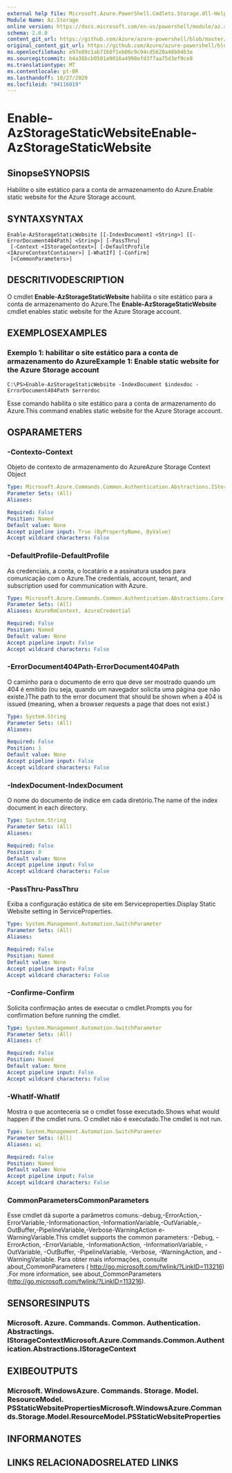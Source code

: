 ```yaml
---
external help file: Microsoft.Azure.PowerShell.Cmdlets.Storage.dll-Help.xml
Module Name: Az.Storage
online version: https://docs.microsoft.com/en-us/powershell/module/az.storage/enable-azstoragestaticwebsite
schema: 2.0.0
content_git_url: https://github.com/Azure/azure-powershell/blob/master/src/Storage/Storage.Management/help/Enable-AzStorageStaticWebsite.md
original_content_git_url: https://github.com/Azure/azure-powershell/blob/master/src/Storage/Storage.Management/help/Enable-AzStorageStaticWebsite.md
ms.openlocfilehash: e97e89c1ab7160f1eb06c9c94cd5620a48b0463e
ms.sourcegitcommit: b4a38bcb0501a9016a4998efd377aa75d3ef9ce8
ms.translationtype: MT
ms.contentlocale: pt-BR
ms.lasthandoff: 10/27/2020
ms.locfileid: "94116019"
---
```

# <span data-ttu-id="a5172-101">Enable-AzStorageStaticWebsite</span><span class="sxs-lookup"><span data-stu-id="a5172-101">Enable-AzStorageStaticWebsite</span></span>

## <span data-ttu-id="a5172-102">Sinopse</span><span class="sxs-lookup"><span data-stu-id="a5172-102">SYNOPSIS</span></span>
<span data-ttu-id="a5172-103">Habilite o site estático para a conta de armazenamento do Azure.</span><span class="sxs-lookup"><span data-stu-id="a5172-103">Enable static website for the Azure Storage account.</span></span>

## <span data-ttu-id="a5172-104">SYNTAX</span><span class="sxs-lookup"><span data-stu-id="a5172-104">SYNTAX</span></span>

```
Enable-AzStorageStaticWebsite [[-IndexDocument] <String>] [[-ErrorDocument404Path] <String>] [-PassThru]
 [-Context <IStorageContext>] [-DefaultProfile <IAzureContextContainer>] [-WhatIf] [-Confirm]
 [<CommonParameters>]
```

## <span data-ttu-id="a5172-105">DESCRITIVO</span><span class="sxs-lookup"><span data-stu-id="a5172-105">DESCRIPTION</span></span>
<span data-ttu-id="a5172-106">O cmdlet **Enable-AzStorageStaticWebsite** habilita o site estático para a conta de armazenamento do Azure.</span><span class="sxs-lookup"><span data-stu-id="a5172-106">The **Enable-AzStorageStaticWebsite** cmdlet enables static website for the Azure Storage account.</span></span>

## <span data-ttu-id="a5172-107">EXEMPLOS</span><span class="sxs-lookup"><span data-stu-id="a5172-107">EXAMPLES</span></span>

### <span data-ttu-id="a5172-108">Exemplo 1: habilitar o site estático para a conta de armazenamento do Azure</span><span class="sxs-lookup"><span data-stu-id="a5172-108">Example 1: Enable static website for the Azure Storage account</span></span>
```
C:\PS>Enable-AzStorageStaticWebsite -IndexDocument $indexdoc -ErrorDocument404Path $errordoc
```

<span data-ttu-id="a5172-109">Esse comando habilita o site estático para a conta de armazenamento do Azure.</span><span class="sxs-lookup"><span data-stu-id="a5172-109">This command enables static website for the Azure Storage account.</span></span>

## <span data-ttu-id="a5172-110">OS</span><span class="sxs-lookup"><span data-stu-id="a5172-110">PARAMETERS</span></span>

### <span data-ttu-id="a5172-111">-Contexto</span><span class="sxs-lookup"><span data-stu-id="a5172-111">-Context</span></span>
<span data-ttu-id="a5172-112">Objeto de contexto de armazenamento do Azure</span><span class="sxs-lookup"><span data-stu-id="a5172-112">Azure Storage Context Object</span></span>

```yaml
Type: Microsoft.Azure.Commands.Common.Authentication.Abstractions.IStorageContext
Parameter Sets: (All)
Aliases:

Required: False
Position: Named
Default value: None
Accept pipeline input: True (ByPropertyName, ByValue)
Accept wildcard characters: False
```

### <span data-ttu-id="a5172-113">-DefaultProfile</span><span class="sxs-lookup"><span data-stu-id="a5172-113">-DefaultProfile</span></span>
<span data-ttu-id="a5172-114">As credenciais, a conta, o locatário e a assinatura usados para comunicação com o Azure.</span><span class="sxs-lookup"><span data-stu-id="a5172-114">The credentials, account, tenant, and subscription used for communication with Azure.</span></span>

```yaml
Type: Microsoft.Azure.Commands.Common.Authentication.Abstractions.Core.IAzureContextContainer
Parameter Sets: (All)
Aliases: AzureRmContext, AzureCredential

Required: False
Position: Named
Default value: None
Accept pipeline input: False
Accept wildcard characters: False
```

### <span data-ttu-id="a5172-115">-ErrorDocument404Path</span><span class="sxs-lookup"><span data-stu-id="a5172-115">-ErrorDocument404Path</span></span>
<span data-ttu-id="a5172-116">O caminho para o documento de erro que deve ser mostrado quando um 404 é emitido (ou seja, quando um navegador solicita uma página que não existe.)</span><span class="sxs-lookup"><span data-stu-id="a5172-116">The path to the error document that should be shown when a 404 is issued (meaning, when a browser requests a page that does not exist.)</span></span>

```yaml
Type: System.String
Parameter Sets: (All)
Aliases:

Required: False
Position: 1
Default value: None
Accept pipeline input: False
Accept wildcard characters: False
```

### <span data-ttu-id="a5172-117">-IndexDocument</span><span class="sxs-lookup"><span data-stu-id="a5172-117">-IndexDocument</span></span>
<span data-ttu-id="a5172-118">O nome do documento de índice em cada diretório.</span><span class="sxs-lookup"><span data-stu-id="a5172-118">The name of the index document in each directory.</span></span>

```yaml
Type: System.String
Parameter Sets: (All)
Aliases:

Required: False
Position: 0
Default value: None
Accept pipeline input: False
Accept wildcard characters: False
```

### <span data-ttu-id="a5172-119">-PassThru</span><span class="sxs-lookup"><span data-stu-id="a5172-119">-PassThru</span></span>
<span data-ttu-id="a5172-120">Exiba a configuração estática de site em Serviceproperties.</span><span class="sxs-lookup"><span data-stu-id="a5172-120">Display Static Website setting in ServiceProperties.</span></span>

```yaml
Type: System.Management.Automation.SwitchParameter
Parameter Sets: (All)
Aliases:

Required: False
Position: Named
Default value: None
Accept pipeline input: False
Accept wildcard characters: False
```

### <span data-ttu-id="a5172-121">-Confirme</span><span class="sxs-lookup"><span data-stu-id="a5172-121">-Confirm</span></span>
<span data-ttu-id="a5172-122">Solicita confirmação antes de executar o cmdlet.</span><span class="sxs-lookup"><span data-stu-id="a5172-122">Prompts you for confirmation before running the cmdlet.</span></span>

```yaml
Type: System.Management.Automation.SwitchParameter
Parameter Sets: (All)
Aliases: cf

Required: False
Position: Named
Default value: None
Accept pipeline input: False
Accept wildcard characters: False
```

### <span data-ttu-id="a5172-123">-WhatIf</span><span class="sxs-lookup"><span data-stu-id="a5172-123">-WhatIf</span></span>
<span data-ttu-id="a5172-124">Mostra o que aconteceria se o cmdlet fosse executado.</span><span class="sxs-lookup"><span data-stu-id="a5172-124">Shows what would happen if the cmdlet runs.</span></span>
<span data-ttu-id="a5172-125">O cmdlet não é executado.</span><span class="sxs-lookup"><span data-stu-id="a5172-125">The cmdlet is not run.</span></span>

```yaml
Type: System.Management.Automation.SwitchParameter
Parameter Sets: (All)
Aliases: wi

Required: False
Position: Named
Default value: None
Accept pipeline input: False
Accept wildcard characters: False
```

### <span data-ttu-id="a5172-126">CommonParameters</span><span class="sxs-lookup"><span data-stu-id="a5172-126">CommonParameters</span></span>
<span data-ttu-id="a5172-127">Esse cmdlet dá suporte a parâmetros comuns:-debug,-ErrorAction,-ErrorVariable,-Informationaction,-InformationVariable,-OutVariable,-OutBuffer,-PipelineVariable,-Verbose-WarningAction e-WarningVariable.</span><span class="sxs-lookup"><span data-stu-id="a5172-127">This cmdlet supports the common parameters: -Debug, -ErrorAction, -ErrorVariable, -InformationAction, -InformationVariable, -OutVariable, -OutBuffer, -PipelineVariable, -Verbose, -WarningAction, and -WarningVariable.</span></span> <span data-ttu-id="a5172-128">Para obter mais informações, consulte about_CommonParameters ( http://go.microsoft.com/fwlink/?LinkID=113216) .</span><span class="sxs-lookup"><span data-stu-id="a5172-128">For more information, see about_CommonParameters (http://go.microsoft.com/fwlink/?LinkID=113216).</span></span>

## <span data-ttu-id="a5172-129">SENSORES</span><span class="sxs-lookup"><span data-stu-id="a5172-129">INPUTS</span></span>

### <span data-ttu-id="a5172-130">Microsoft. Azure. Commands. Common. Authentication. Abstractings. IStorageContext</span><span class="sxs-lookup"><span data-stu-id="a5172-130">Microsoft.Azure.Commands.Common.Authentication.Abstractions.IStorageContext</span></span>

## <span data-ttu-id="a5172-131">EXIBE</span><span class="sxs-lookup"><span data-stu-id="a5172-131">OUTPUTS</span></span>

### <span data-ttu-id="a5172-132">Microsoft. WindowsAzure. Commands. Storage. Model. ResourceModel. PSStaticWebsiteProperties</span><span class="sxs-lookup"><span data-stu-id="a5172-132">Microsoft.WindowsAzure.Commands.Storage.Model.ResourceModel.PSStaticWebsiteProperties</span></span>

## <span data-ttu-id="a5172-133">INFORMA</span><span class="sxs-lookup"><span data-stu-id="a5172-133">NOTES</span></span>

## <span data-ttu-id="a5172-134">LINKS RELACIONADOS</span><span class="sxs-lookup"><span data-stu-id="a5172-134">RELATED LINKS</span></span>
